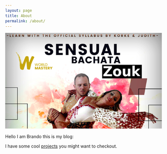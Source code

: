 ```yaml
---
layout: page
title: About
permalink: /about/
---
```



![Korke Judith](/images/kj.png)

Hello I am Brando this is my blog:

I have some cool [projects](/projects) you might want to checkout.
